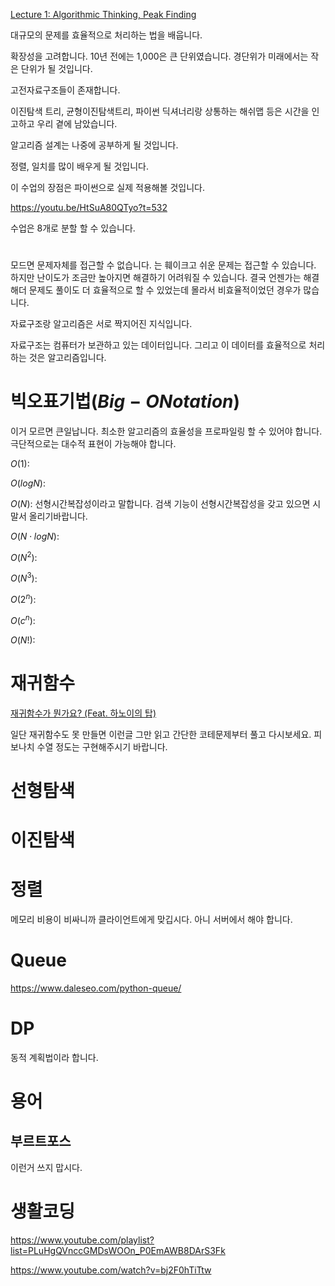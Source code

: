 [Lecture 1: Algorithmic Thinking, Peak Finding](https://www.youtube.com/watch?v=HtSuA80QTyo)

대규모의 문제를 효율적으로 처리하는 법을 배웁니다.

확장성을 고려합니다. 10년 전에는 1,000은 큰 단위였습니다. 경단위가 미래에서는 작은 단위가 될 것입니다.

고전자료구조들이 존재합니다.

이진탐색 트리, 균형이진탐색트리, 파이썬 딕셔너리랑 상통하는 해쉬맵 등은 시간을 인고하고 우리 곁에 남았습니다.

알고리즘 설계는 나중에 공부하게 될 것입니다.

정렬, 일치를 많이 배우게 될 것입니다.

이 수업의 장점은 파이썬으로 실제 적용해볼 것입니다.

https://youtu.be/HtSuA80QTyo?t=532

수업은 8개로 분할 할 수 있습니다.

#

모드면 문제자체를 접근할 수 없습니다. 는 훼이크고 쉬운 문제는 접근할 수 있습니다. 하지만 난이도가 조금만 높아지면 해결하기 어려워질 수 있습니다. 결국 언젠가는 해결해더 문제도 풀이도 더 효율적으로 할 수 있었는데 몰라서 비효율적이었던 경우가 많습니다.

자료구조랑 알고리즘은 서로 짝지어진 지식입니다.

자료구조는 컴퓨터가 보관하고 있는 데이터입니다. 그리고 이 데이터를 효율적으로 처리하는 것은 알고리즘입니다.

# 빅오표기법($Big-O Notation$)

이거 모르면 큰일납니다. 최소한 알고리즘의 효율성을 프로파일링 할 수 있어야 합니다. 극단적으로는 대수적 표현이 가능해야 합니다.

$O(1)$:

$O(logN)$:

$O(N)$: 선형시간복잡성이라고 말합니다. 검색 기능이 선형시간복잡성을 갖고 있으면 시말서 올리기바랍니다.

$O(N \cdot logN)$:

$O(N^{2})$:

$O(N^{3})$:

$O(2^{n})$:

$O(c^{n})$:

$O(N!)$:

# 재귀함수

[재귀함수가 뭔가요? (Feat. 하노이의 탑)](https://www.youtube.com/watch?v=aPYE0anPZqI)

일단 재귀함수도 못 만들면 이런글 그만 읽고 간단한 코테문제부터 풀고 다시보세요. 피보나치 수열 정도는 구현해주시기 바랍니다.

# 선형탐색

# 이진탐색

# 정렬

메모리 비용이 비싸니까 클라이언트에게 맞깁시다. 아니 서버에서 해야 합니다.

# Queue

https://www.daleseo.com/python-queue/

# DP

동적 계획법이라 합니다.

# 용어

## 부르트포스

이런거 쓰지 맙시다.

# 생활코딩

https://www.youtube.com/playlist?list=PLuHgQVnccGMDsWOOn_P0EmAWB8DArS3Fk

https://www.youtube.com/watch?v=bj2F0hTiTtw

